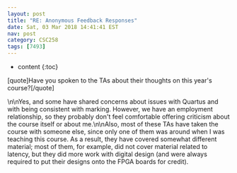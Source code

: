 ```yaml
---
layout: post
title: "RE: Anonymous Feedback Responses"
date: Sat, 03 Mar 2018 14:41:41 EST
nav: post
category: CSC258
tags: [7493]
---
```


* content
{:toc}

[quote]Have you spoken to the TAs about their thoughts on this year's course?[/quote]
<!-- more -->
<p>\n\nYes, and some have shared concerns about issues with Quartus and with being consistent with marking. However, we have an employment relationship, so they probably don't feel comfortable offering criticism about the course itself or about me.\n\nAlso, most of these TAs have taken the course with someone else, since only one of them was around when I was teaching this course. As a result, they have covered somewhat different material; most of them, for example, did not cover material related to latency, but they did more work with digital design (and were always required to put their designs onto the FPGA boards for credit).</p>

